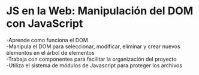 # JS en la Web: Manipulación del DOM con JavaScript

-Aprende como funciona el DOM<br>
-Manipula el DOM para seleccionar, modificar, eliminar y crear nuevos elementos en el árbol de elementos<br>
-Trabaja con componentes para facilitar la organización del proyecto<br>
-Utiliza el sistema de módulos de Javascript para proteger los archivos<br>